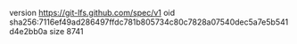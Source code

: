 version https://git-lfs.github.com/spec/v1
oid sha256:7116ef49ad286497ffdc781b805734c80c7828a07540dec5a7e5b541d4e2bb0a
size 8741
